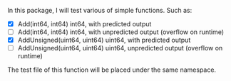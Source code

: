 In this package, I will test various of simple functions. Such as:
- [x] Add(int64, int64) int64, with predicted output
- [ ] Add(int64, int64) int64, with unpredicted output (overflow on runtime)
- [x] AddUnsigned(uint64, uint64) uint64, with predicted output
- [ ] AddUnsigned(uint64, uint64) uint64, unpredicted output (overflow on runtime)

The test file of this function will be placed under the same namespace.